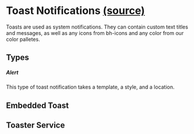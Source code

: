 Toast Notifications [(source)](https://github.com/bullhorn/novo-elements/tree/master/projects/novo-examples/src/elements/toast)
========================================================================================================

Toasts are used as system notifications. They can contain custom text titles and messages, as well as any icons from bh\-icons and any color from our color palletes.

Types
-----

##### Alert

This type of toast notification takes a template, a style, and a location.

Embedded Toast
--------------

<code-example example="toast-usage"></code-example>


Toaster Service
---------------

<code-example example="toast-service"></code-example>
